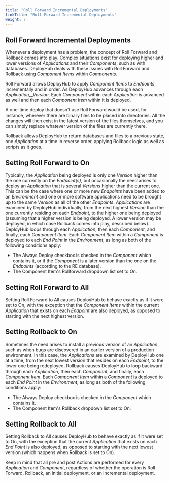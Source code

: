 ```yaml
---
title: "Roll Forward Incremental Deployments"
linkTitle: "Roll Forward Incremental Deployments"
weight: 7
---
```


## Roll Forward Incremental Deployments

Whenever a deployment has a problem, the concept of Roll Forward and Rollback comes into play. Complex situations exist for deploying higher and lower versions of _Applications_ and their _Components_, such as with databases. DeployHub deals with these issues with Roll Forward and Rollback using _Component Items_ within _Components_.

Roll Forward allows DeployHub to apply _Component Items_ to _Endpoints_ incrementally and in order. As DeployHub advances through each _Application__Version_. Each _Component_ within each _Application_ is advanced as well and then each _Component Item_ within it is deployed.

A one-time deploy that doesn&#39;t use Roll Forward would be used, for instance, wherever there are binary files to be placed into directories. All the changes will then exist in the latest version of the files themselves, and you can simply replace whatever version of the files are currently there.

Rollback allows DeployHub to return databases and files to a previous state, one _Application_ at a time in reverse order, applying Rollback logic as well as scripts as it goes.

## Setting Roll Forward to On

Typically, the _Application_ being deployed is only one _Version_ higher than the one currently on the _Endpoint(s),_ but occasionally the need arises to deploy an _Application_ that is several _Versions_ higher than the current one. This can be the case where one or more new _Endpoints_ have been added to an _Environment_ and one or more software applications need to be brought up to the same _Version_ as all of the other _Endpoints_. _Applications_ are examined by DeployHub individually, from the next highest _Version_ than the one currently residing on each _Endpoint_, to the higher one being deployed (assuming that a higher version is being deployed. A lower version may be deployed, in which case Rollback comes into play, described below). DeployHub loops through each _Application_, then each _Component_, and finally, each _Component Item_. Each _Component Item_ within a _Component_ is deployed to each _End Point_ in the _Environment_, as long as both of the following conditions apply:

- The Always Deploy checkbox is checked in the _Component_ which contains it, or if the _Component_ is a later version than the one on the _Endpoints_ (according to the RE database).
- The Component Item&#39;s Rollforward dropdown list set to On.

## Setting Roll Forward to All

Setting Roll Forward to All causes DeployHub to behave exactly as if it were set to On, with the exception that the _Component Items_ within the current _Application_ that exists on each _Endpoint_ are also deployed, as opposed to starting with the next highest version.

## Setting Rollback to On

Sometimes the need arises to install a previous version of an _Application_, such as when bugs are discovered in an earlier version of a production environment. In this case, the _Applications_ are examined by DeployHub one at a time, from the next lowest version that resides on each _Endpoint_, to the lower one being redeployed. Rollback causes DeployHub to loop backward through each _Application_, then each _Component_, and finally, each _Component Item_. Each _Component Item_ within a _Component_ is deployed to each _End Point_ in the _Environment_, as long as both of the following conditions apply:

- The Always Deploy checkbox is checked in the _Component_ which contains it.
- The Component Item&#39;s Rollback dropdown list set to On.

## Setting Rollback to All

Setting Rollback to All causes DeployHub to behave exactly as if it were set to On, with the exception that the current _Application_ that exists on each _End Point_ is also deployed, as opposed to starting with the next lowest version (which happens when Rollback is set to On).

Keep in mind that all pre and post Actions are performed for every _Application_ and _Component_, regardless of whether the operation is Roll Forward, Rollback, an initial deployment, or an incremental deployment.

